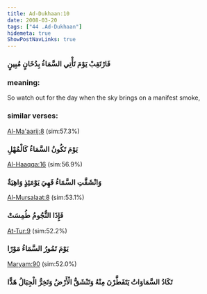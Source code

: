 ```yaml
---
title: Ad-Dukhaan:10
date: 2008-03-20
tags: ["44 .Ad-Dukhaan"]
hidemeta: true 
ShowPostNavLinks: true 
---
```

### فَارْتَقِبْ يَوْمَ تَأْتِي السَّمَاءُ بِدُخَانٍ مُبِينٍ
### meaning: 
So watch out for the day when the sky brings on a manifest smoke,
### similar verses: 

[Al-Ma'aarij:8](/70/8) (sim:57.3%)

### يَوْمَ تَكُونُ السَّمَاءُ كَالْمُهْلِ

[Al-Haaqqa:16](/69/16) (sim:56.9%)

### وَانْشَقَّتِ السَّمَاءُ فَهِيَ يَوْمَئِذٍ وَاهِيَةٌ

[Al-Mursalaat:8](/77/8) (sim:53.1%)

### فَإِذَا النُّجُومُ طُمِسَتْ

[At-Tur:9](/52/9) (sim:52.2%)

### يَوْمَ تَمُورُ السَّمَاءُ مَوْرًا

[Maryam:90](/19/90) (sim:52.0%)

### تَكَادُ السَّمَاوَاتُ يَتَفَطَّرْنَ مِنْهُ وَتَنْشَقُّ الْأَرْضُ وَتَخِرُّ الْجِبَالُ هَدًّا
